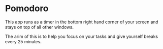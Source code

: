 # Pomodoro
This app runs as a timer in the bottom right hand corner of your screen and stays on top of all other windows.

The arim of this is to help you focus on your tasks and give yourself breaks every 25 minutes.
